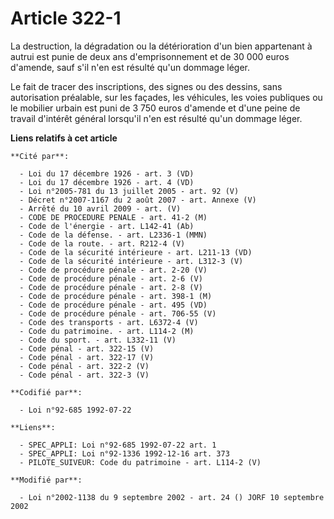 # Article 322-1

La destruction, la dégradation ou la détérioration d'un bien appartenant à autrui est punie de deux ans d'emprisonnement et
de 30 000 euros d'amende, sauf s'il n'en est résulté qu'un dommage léger.

Le fait de tracer des inscriptions, des signes ou des dessins, sans autorisation préalable, sur les façades, les véhicules,
les voies publiques ou le mobilier urbain est puni de 3 750 euros d'amende et d'une peine de travail d'intérêt général
lorsqu'il n'en est résulté qu'un dommage léger.

**Liens relatifs à cet article**

	**Cité par**:

	  - Loi du 17 décembre 1926 - art. 3 (VD)
	  - Loi du 17 décembre 1926 - art. 4 (VD)
	  - Loi n°2005-781 du 13 juillet 2005 - art. 92 (V)
	  - Décret n°2007-1167 du 2 août 2007 - art. Annexe (V)
	  - Arrêté du 10 avril 2009 - art. (V)
	  - CODE DE PROCEDURE PENALE - art. 41-2 (M)
	  - Code de l'énergie - art. L142-41 (Ab)
	  - Code de la défense. - art. L2336-1 (MMN)
	  - Code de la route. - art. R212-4 (V)
	  - Code de la sécurité intérieure - art. L211-13 (VD)
	  - Code de la sécurité intérieure - art. L312-3 (V)
	  - Code de procédure pénale - art. 2-20 (V)
	  - Code de procédure pénale - art. 2-6 (V)
	  - Code de procédure pénale - art. 2-8 (V)
	  - Code de procédure pénale - art. 398-1 (M)
	  - Code de procédure pénale - art. 495 (VD)
	  - Code de procédure pénale - art. 706-55 (V)
	  - Code des transports - art. L6372-4 (V)
	  - Code du patrimoine. - art. L114-2 (M)
	  - Code du sport. - art. L332-11 (V)
	  - Code pénal - art. 322-15 (V)
	  - Code pénal - art. 322-17 (V)
	  - Code pénal - art. 322-2 (V)
	  - Code pénal - art. 322-3 (V)

	**Codifié par**:

	  - Loi n°92-685 1992-07-22

	**Liens**:

	  - SPEC_APPLI: Loi n°92-685 1992-07-22 art. 1
	  - SPEC_APPLI: Loi n°92-1336 1992-12-16 art. 373
	  - PILOTE_SUIVEUR: Code du patrimoine - art. L114-2 (V)

	**Modifié par**:

	  - Loi n°2002-1138 du 9 septembre 2002 - art. 24 () JORF 10 septembre 2002
